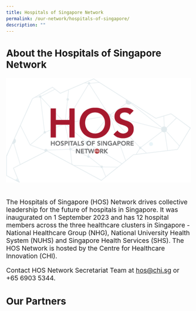 ```yaml
---
title: Hospitals of Singapore Network
permalink: /our-network/hospitals-of-singapore/
description: ""
---
```

<div style="font-size:1.25em">
	<h2>About the Hospitals of Singapore Network</h2>
	<div>
		
![](/images/hos%20network%20logo.png)

<br>The Hospitals of Singapore (HOS) Network drives collective leadership for the future of hospitals in Singapore. It was inaugurated on 1 September 2023 and has 12 hospital members across the three healthcare clusters in Singapore - National Healthcare Group (NHG), National University Health System (NUHS) and Singapore Health Services (SHS). The HOS Network is hosted by the Centre for Healthcare Innovation (CHI).

Contact HOS Network Secretariat Team at [hos@chi.sg](mailto:hos@chi.sg) or +65 6903 5344.<br>

<h2> Our Partners </h2>



	
</div></div>